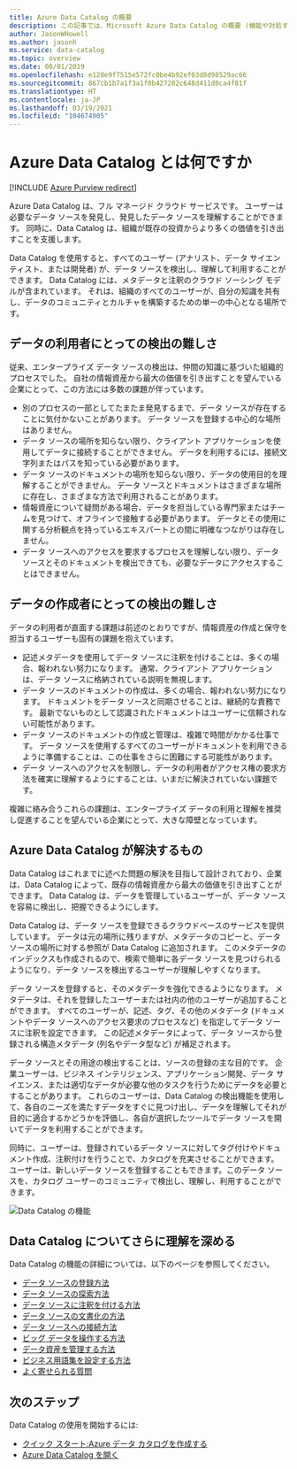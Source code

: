 ```yaml
---
title: Azure Data Catalog の概要
description: この記事では、Microsoft Azure Data Catalog の概要 (機能や対処する問題など) について説明します。 Data Catalog を使用すると、すべてのユーザーが、データ ソースを登録し、検出し、理解し、利用することができます。
author: JasonWHowell
ms.author: jasonh
ms.service: data-catalog
ms.topic: overview
ms.date: 08/01/2019
ms.openlocfilehash: e128e9f7515e572fc0be4b92ef03d8d98529ac66
ms.sourcegitcommit: 867cb1b7a1f3a1f0b427282c648d411d0ca4f81f
ms.translationtype: HT
ms.contentlocale: ja-JP
ms.lasthandoff: 03/19/2021
ms.locfileid: "104674905"
---
```

# <a name="what-is-azure-data-catalog"></a>Azure Data Catalog とは何ですか
[!INCLUDE [Azure Purview redirect](../../includes/data-catalog-use-purview.md)]

Azure Data Catalog は、フル マネージド クラウド サービスです。 ユーザーは必要なデータ ソースを発見し、発見したデータ ソースを理解することができます。 同時に、Data Catalog は、組織が既存の投資からより多くの価値を引き出すことを支援します。

Data Catalog を使用すると、すべてのユーザー (アナリスト、データ サイエンティスト、または開発者) が、データ ソースを検出し、理解して利用することができます。 Data Catalog には、メタデータと注釈のクラウド ソーシング モデルが含まれています。 それは、組織のすべてのユーザーが、自分の知識を共有し、データのコミュニティとカルチャを構築するための単一の中心となる場所です。

## <a name="discovery-challenges-for-data-consumers"></a>データの利用者にとっての検出の難しさ

従来、エンタープライズ データ ソースの検出は、仲間の知識に基づいた組織的プロセスでした。 自社の情報資産から最大の価値を引き出すことを望んでいる企業にとって、この方法には多数の課題が伴っています。

* 別のプロセスの一部としてたまたま発見するまで、データ ソースが存在することに気付かないことがあります。 データ ソースを登録する中心的な場所はありません。
* データ ソースの場所を知らない限り、クライアント アプリケーションを使用してデータに接続することができません。 データを利用するには、接続文字列またはパスを知っている必要があります。
* データ ソースのドキュメントの場所を知らない限り、データの使用目的を理解することができません。 データ ソースとドキュメントはさまざまな場所に存在し、さまざまな方法で利用されることがあります。
* 情報資産について疑問がある場合、データを担当している専門家またはチームを見つけて、オフラインで接触する必要があります。 データとその使用に関する分析観点を持っているエキスパートとの間に明確なつながりは存在しません。
* データ ソースへのアクセスを要求するプロセスを理解しない限り、データ ソースとそのドキュメントを検出できても、必要なデータにアクセスすることはできません。

## <a name="discovery-challenges-for-data-producers"></a>データの作成者にとっての検出の難しさ

データの利用者が直面する課題は前述のとおりですが、情報資産の作成と保守を担当するユーザーも固有の課題を抱えています。

* 記述メタデータを使用してデータ ソースに注釈を付けることは、多くの場合、報われない努力になります。 通常、クライアント アプリケーションは、データ ソースに格納されている説明を無視します。
* データ ソースのドキュメントの作成は、多くの場合、報われない努力になります。 ドキュメントをデータ ソースと同期させることは、継続的な責務です。 最新でないものとして認識されたドキュメントはユーザーに信頼されない可能性があります。
* データ ソースのドキュメントの作成と管理は、複雑で時間がかかる仕事です。 データ ソースを使用するすべてのユーザーがドキュメントを利用できるように準備することは、この仕事をさらに困難にする可能性があります。
* データ ソースへのアクセスを制限し、データの利用者がアクセス権の要求方法を確実に理解するようにすることは、いまだに解決されていない課題です。

複雑に絡み合うこれらの課題は、エンタープライズ データの利用と理解を推奨し促進することを望んでいる企業にとって、大きな障壁となっています。

## <a name="azure-data-catalog-can-help"></a>Azure Data Catalog が解決するもの

Data Catalog はこれまでに述べた問題の解決を目指して設計されており、企業は、Data Catalog によって、既存の情報資産から最大の価値を引き出すことができます。 Data Catalog は、データを管理しているユーザーが、データ ソースを容易に検出し、把握できるようにします。

Data Catalog は、データ ソースを登録できるクラウドベースのサービスを提供しています。 データは元の場所に残りますが、メタデータのコピーと、データ ソースの場所に対する参照が Data Catalog に追加されます。 このメタデータのインデックスも作成されるので、検索で簡単に各データ ソースを見つけられるようになり、データ ソースを検出するユーザーが理解しやすくなります。

データ ソースを登録すると、そのメタデータを強化できるようになります。 メタデータは、それを登録したユーザーまたは社内の他のユーザーが追加することができます。 すべてのユーザーが、記述、タグ、その他のメタデータ (ドキュメントやデータ ソースへのアクセス要求のプロセスなど) を指定してデータ ソースに注釈を設定できます。 この記述メタデータによって、データ ソースから登録される構造メタデータ (列名やデータ型など) が補足されます。

データ ソースとその用途の検出することは、ソースの登録の主な目的です。 企業ユーザーは、ビジネス インテリジェンス、アプリケーション開発、データ サイエンス、または適切なデータが必要な他のタスクを行うためにデータを必要とすることがあります。 これらのユーザーは、Data Catalog の検出機能を使用して、各自のニーズを満たすデータをすぐに見つけ出し、データを理解してそれが目的に適合するかどうかを評価し、各自が選択したツールでデータ ソースを開いてデータを利用することができます。 

同時に、ユーザーは、登録されているデータ ソースに対してタグ付けやドキュメント作成、注釈付けを行うことで、カタログを充実させることができます。 ユーザーは、新しいデータ ソースを登録することもできます。このデータ ソースを、カタログ ユーザーのコミュニティで検出し、理解し、利用することができます。

![Data Catalog の機能](./media/data-catalog-what-is-data-catalog/data-catalog-capabilities.png)

## <a name="learn-more-about-data-catalog"></a>Data Catalog についてさらに理解を深める

Data Catalog の機能の詳細については、以下のページを参照してください。

* [データ ソースの登録方法](data-catalog-how-to-register.md)
* [データ ソースの探索方法](data-catalog-how-to-discover.md)
* [データ ソースに注釈を付ける方法](data-catalog-how-to-annotate.md)
* [データ ソースの文書化の方法](data-catalog-how-to-documentation.md)
* [データ ソースへの接続方法](data-catalog-how-to-connect.md)
* [ビッグ データを操作する方法](data-catalog-how-to-big-data.md)
* [データ資産を管理する方法](data-catalog-how-to-manage.md)
* [ビジネス用語集を設定する方法](data-catalog-how-to-business-glossary.md)
* [よく寄せられる質問](data-catalog-frequently-asked-questions.md)

## <a name="next-steps"></a>次のステップ

Data Catalog の使用を開始するには: 

* [クイック スタート:Azure データ カタログを作成する](data-catalog-get-started.md)
* [Azure Data Catalog を開く](https://www.azuredatacatalog.com)